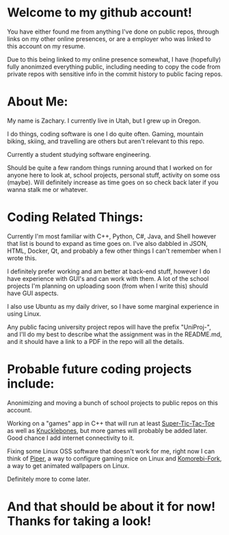 Welcome to my github account! 
=
You have either found me from anything I've done on public repos, through links on my other online presences, or are a employer who was linked to this account on my resume. 

Due to this being linked to my online presence somewhat, I have (hopefully) fully anonimzed everything public, including needing to copy the code from private repos with sensitive info in the commit history to public facing repos. 

About Me:
=
My name is Zachary. I currently live in Utah, but I grew up in Oregon.

I do things, coding software is one I do quite often. Gaming, mountain biking, skiing, and travelling are others but aren't relevant to this repo. 

Currently a student studying software engineering.

Should be quite a few random things running around that I worked on for anyone here to look at, school projects, personal stuff, activity on some oss (maybe). Will definitely increase as time goes on so check back later if you wanna stalk me or whatever.  

Coding Related Things:
=
Currently I'm most familiar with C++, Python, C#, Java, and Shell however that list is bound to expand as time goes on. I've also dabbled in JSON, HTML, Docker, Qt, and probably a few other things I can't remember when I wrote this.

I definitely prefer working and am better at back-end stuff, however I do have experience with GUI's and can work with them. A lot of the school projects I'm planning on uploading soon (from when I write this) should have GUI aspects.

I also use Ubuntu as my daily driver, so I have some marginal experience in using Linux.

Any public facing university project repos will have the prefix "UniProj-", and I'll do my best to describe what the assignment was in the README.md, and it should have a link to a PDF in the repo will all the details.

Probable future coding projects include:
=
Anonimizing and moving a bunch of school projects to public repos on this account.

Working on a "games" app in C++ that will run at least [Super-Tic-Tac-Toe](https://www.supertictactoe.net/) as well as [Knucklebones](https://knucklebones.io/en/how-to-play), but more games will probably be added later. Good chance I add internet connectivity to it.

Fixing some Linux OSS software that doesn't work for me, right now I can think of [Piper](https://github.com/libratbag/piper), a way to configure gaming mice on Linux and [Komorebi-Fork](https://github.com/Komorebi-Fork/komorebi), a way to get animated wallpapers on Linux.

Definitely more to come later.

And that should be about it for now! Thanks for taking a look!
=
